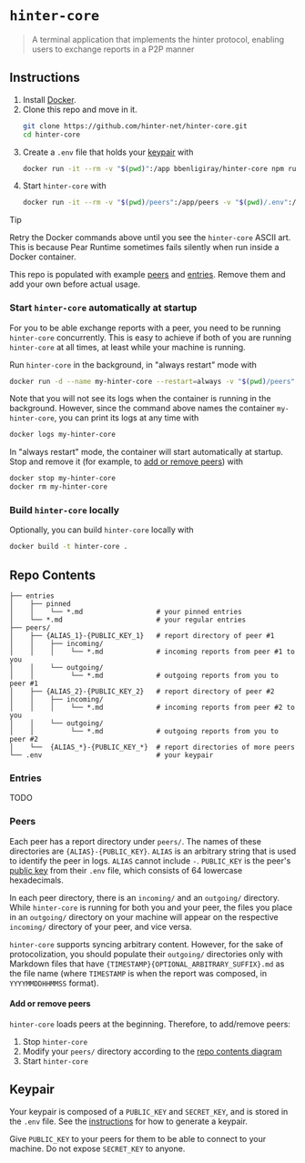 # `hinter-core`

> A terminal application that implements the hinter protocol, enabling users to exchange reports in a P2P manner

## Instructions

1. Install [Docker](https://docs.docker.com/engine/install/).
2. Clone this repo and move in it.
    ```sh
    git clone https://github.com/hinter-net/hinter-core.git
    cd hinter-core
    ```
3. Create a `.env` file that holds your [keypair](#keypair) with
    ```sh
    docker run -it --rm -v "$(pwd)":/app bbenligiray/hinter-core npm run generate-keys
    ```
4. Start `hinter-core` with
    ```sh
    docker run -it --rm -v "$(pwd)/peers":/app/peers -v "$(pwd)/.env":/app/.env bbenligiray/hinter-core
    ```

> [!TIP]
> Retry the Docker commands above until you see the `hinter-core` ASCII art.
> This is because Pear Runtime sometimes fails silently when run inside a Docker container.

This repo is populated with example [peers](#peers) and [entries](#entries).
Remove them and add your own before actual usage.

### Start `hinter-core` automatically at startup

For you to be able exchange reports with a peer, you need to be running `hinter-core` concurrently.
This is easy to achieve if both of you are running `hinter-core` at all times, at least while your machine is running.

Run `hinter-core` in the background, in "always restart" mode with
```sh
docker run -d --name my-hinter-core --restart=always -v "$(pwd)/peers":/app/peers -v "$(pwd)/.env":/app/.env bbenligiray/hinter-core
```

Note that you will not see its logs when the container is running in the background.
However, since the command above names the container `my-hinter-core`, you can print its logs at any time with
```sh
docker logs my-hinter-core
```

In "always restart" mode, the container will start automatically at startup.
Stop and remove it (for example, to [add or remove peers](#add-or-remove-peers)) with
```sh
docker stop my-hinter-core
docker rm my-hinter-core
```

### Build `hinter-core` locally

Optionally, you can build `hinter-core` locally with
```sh
docker build -t hinter-core .
```

## Repo Contents

```
├── entries
│    ├── pinned
│    │    └── *.md                  # your pinned entries
│    └── *.md                       # your regular entries
├── peers/
│    ├── {ALIAS_1}-{PUBLIC_KEY_1}   # report directory of peer #1
│    │    ├── incoming/
│    │    │    └── *.md             # incoming reports from peer #1 to you
│    │    └── outgoing/
│    │         └── *.md             # outgoing reports from you to peer #1
│    ├── {ALIAS_2}-{PUBLIC_KEY_2}   # report directory of peer #2
│    │    ├── incoming/
│    │    │    └── *.md             # incoming reports from peer #2 to you
│    │    └── outgoing/
│    │         └── *.md             # outgoing reports from you to peer #2
│    └──  {ALIAS_*}-{PUBLIC_KEY_*}  # report directories of more peers
└── .env                            # your keypair
```

### Entries

TODO

### Peers

Each peer has a report directory under `peers/`.
The names of these directories are `{ALIAS}-{PUBLIC_KEY}`.
`ALIAS` is an arbitrary string that is used to identify the peer in logs.
`ALIAS` cannot include `-`.
`PUBLIC_KEY` is the peer's [public key](#keypair) from their `.env` file, which consists of 64 lowercase hexadecimals.

In each peer directory, there is an `incoming/` and an `outgoing/` directory.
While `hinter-core` is running for both you and your peer, the files you place in an `outgoing/` directory on your machine will appear on the respective `incoming/` directory of your peer, and vice versa.

`hinter-core` supports syncing arbitrary content.
However, for the sake of protocolization, you should populate their `outgoing/` directories only with Markdown files that have `{TIMESTAMP}{OPTIONAL_ARBITRARY_SUFFIX}.md` as the file name (where `TIMESTAMP` is when the report was composed, in `YYYYMMDDHHMMSS` format).

#### Add or remove peers

`hinter-core` loads peers at the beginning.
Therefore, to add/remove peers:
1. Stop `hinter-core`
2. Modify your `peers/` directory according to the [repo contents diagram](#repo-contents)
3. Start `hinter-core`

## Keypair

Your keypair is composed of a `PUBLIC_KEY` and `SECRET_KEY`, and is stored in the `.env` file.
See the [instructions](#instructions) for how to generate a keypair.

Give `PUBLIC_KEY` to your peers for them to be able to connect to your machine.
Do not expose `SECRET_KEY` to anyone.
